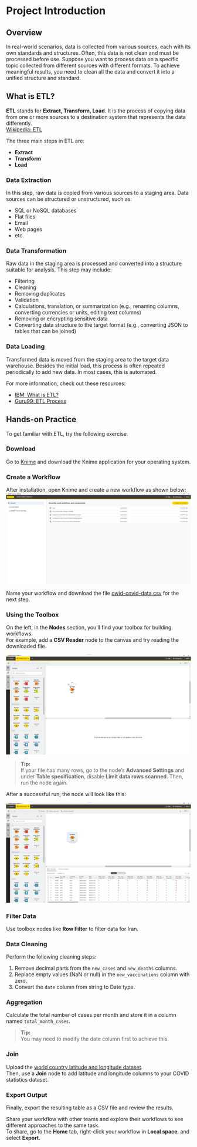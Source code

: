 # Project Introduction

## Overview

In real-world scenarios, data is collected from various sources, each with its own standards and structures. Often, this data is not clean and must be processed before use. Suppose you want to process data on a specific topic collected from different sources with different formats. To achieve meaningful results, you need to clean all the data and convert it into a unified structure and standard.

## What is ETL?

**ETL** stands for **Extract, Transform, Load**. It is the process of copying data from one or more sources to a destination system that represents the data differently.  
[Wikipedia: ETL](https://en.wikipedia.org/wiki/Extract,_transform,_load)

The three main steps in ETL are:

- **Extract**
- **Transform**
- **Load**

### Data Extraction

In this step, raw data is copied from various sources to a staging area. Data sources can be structured or unstructured, such as:

- SQL or NoSQL databases
- Flat files
- Email
- Web pages
- etc.

### Data Transformation

Raw data in the staging area is processed and converted into a structure suitable for analysis. This step may include:

- Filtering
- Cleaning
- Removing duplicates
- Validation
- Calculations, translation, or summarization (e.g., renaming columns, converting currencies or units, editing text columns)
- Removing or encrypting sensitive data
- Converting data structure to the target format (e.g., converting JSON to tables that can be joined)

### Data Loading

Transformed data is moved from the staging area to the target data warehouse. Besides the initial load, this process is often repeated periodically to add new data. In most cases, this is automated.

For more information, check out these resources:

- [IBM: What is ETL?](https://www.ibm.com/cloud/learn/etl)
- [Guru99: ETL Process](https://www.guru99.com/etl-extract-load-process.html)

## Hands-on Practice

To get familiar with ETL, try the following exercise.

### Download

Go to [Knime](https://www.knime.com/) and download the Knime application for your operating system.

### Create a Workflow

After installation, open Knime and create a new workflow as shown below:  
![knime-creating-workflow](./images/KnimeCreatingWrkflow.png)

Name your workflow and download the file [owid-covid-data.csv](https://github.com/owid/covid-19-data/blob/master/public/data/owid-covid-data.csv) for the next step.

### Using the Toolbox

On the left, in the **Nodes** section, you’ll find your toolbox for building workflows.  
For example, add a **CSV Reader** node to the canvas and try reading the downloaded file.

![CSV Reader](./images/CSVReader.png)

> **Tip:**  
> If your file has many rows, go to the node’s **Advanced Settings** and under **Table specification**, disable **Limit data rows scanned**. Then, run the node again.

After a successful run, the node will look like this:

![SuccessReadingCsv](./images/SuccessReadingCsv.png)

### Filter Data

Use toolbox nodes like **Row Filter** to filter data for Iran.

### Data Cleaning

Perform the following cleaning steps:

1. Remove decimal parts from the `new_cases` and `new_deaths` columns.
2. Replace empty values (NaN or null) in the `new_vaccinations` column with zero.
3. Convert the `date` column from string to Date type.

### Aggregation

Calculate the total number of cases per month and store it in a column named `total_month_cases`.

> **Tip:**  
> You may need to modify the date column first to achieve this.

### Join

Upload the [world country latitude and longitude dataset](/datasets/world_country_latitude_and_longitude_values.csv).  
Then, use a **Join** node to add latitude and longitude columns to your COVID statistics dataset.

### Export Output

Finally, export the resulting table as a CSV file and review the results.

Share your workflow with other teams and explore their workflows to see different approaches to the same task.  
To share, go to the **Home** tab, right-click your workflow in **Local space**, and select **Export**.  
